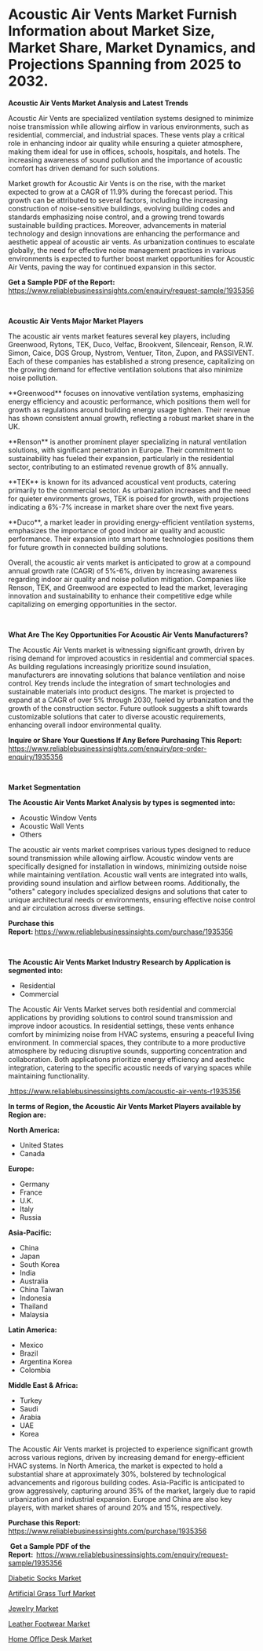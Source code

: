 <p><h1>Acoustic Air Vents Market Furnish Information about Market Size, Market Share, Market Dynamics, and Projections Spanning from 2025 to 2032.</h1></p><p><strong>Acoustic Air Vents Market Analysis and Latest Trends</strong></p>
<p><p>Acoustic Air Vents are specialized ventilation systems designed to minimize noise transmission while allowing airflow in various environments, such as residential, commercial, and industrial spaces. These vents play a critical role in enhancing indoor air quality while ensuring a quieter atmosphere, making them ideal for use in offices, schools, hospitals, and hotels. The increasing awareness of sound pollution and the importance of acoustic comfort has driven demand for such solutions.</p><p>Market growth for Acoustic Air Vents is on the rise, with the market expected to grow at a CAGR of 11.9% during the forecast period. This growth can be attributed to several factors, including the increasing construction of noise-sensitive buildings, evolving building codes and standards emphasizing noise control, and a growing trend towards sustainable building practices. Moreover, advancements in material technology and design innovations are enhancing the performance and aesthetic appeal of acoustic air vents. As urbanization continues to escalate globally, the need for effective noise management practices in various environments is expected to further boost market opportunities for Acoustic Air Vents, paving the way for continued expansion in this sector.</p></p>
<p><strong>Get a Sample PDF of the Report:&nbsp;</strong> <a href="https://www.reliablebusinessinsights.com/enquiry/request-sample/1935356?utm_campaign=115&utm_medium=2&utm_source=Github&utm_content=ia&utm_term=08022025&utm_id=acoustic-air-vents">https://www.reliablebusinessinsights.com/enquiry/request-sample/1935356</a></p>
<p>&nbsp;</p>
<p><strong>Acoustic Air Vents Major Market Players</strong></p>
<p><p>The acoustic air vents market features several key players, including Greenwood, Rytons, TEK, Duco, Velfac, Brookvent, Silenceair, Renson, R.W. Simon, Caice, DGS Group, Nystrom, Ventuer, Titon, Zupon, and PASSIVENT. Each of these companies has established a strong presence, capitalizing on the growing demand for effective ventilation solutions that also minimize noise pollution.</p><p>**Greenwood** focuses on innovative ventilation systems, emphasizing energy efficiency and acoustic performance, which positions them well for growth as regulations around building energy usage tighten. Their revenue has shown consistent annual growth, reflecting a robust market share in the UK.</p><p>**Renson** is another prominent player specializing in natural ventilation solutions, with significant penetration in Europe. Their commitment to sustainability has fueled their expansion, particularly in the residential sector, contributing to an estimated revenue growth of 8% annually.</p><p>**TEK** is known for its advanced acoustical vent products, catering primarily to the commercial sector. As urbanization increases and the need for quieter environments grows, TEK is poised for growth, with projections indicating a 6%-7% increase in market share over the next five years.</p><p>**Duco**, a market leader in providing energy-efficient ventilation systems, emphasizes the importance of good indoor air quality and acoustic performance. Their expansion into smart home technologies positions them for future growth in connected building solutions.</p><p>Overall, the acoustic air vents market is anticipated to grow at a compound annual growth rate (CAGR) of 5%-6%, driven by increasing awareness regarding indoor air quality and noise pollution mitigation. Companies like Renson, TEK, and Greenwood are expected to lead the market, leveraging innovation and sustainability to enhance their competitive edge while capitalizing on emerging opportunities in the sector.</p></p>
<p>&nbsp;</p>
<p><strong>What Are The Key Opportunities For Acoustic Air Vents Manufacturers?</strong></p>
<p><p>The Acoustic Air Vents market is witnessing significant growth, driven by rising demand for improved acoustics in residential and commercial spaces. As building regulations increasingly prioritize sound insulation, manufacturers are innovating solutions that balance ventilation and noise control. Key trends include the integration of smart technologies and sustainable materials into product designs. The market is projected to expand at a CAGR of over 5% through 2030, fueled by urbanization and the growth of the construction sector. Future outlook suggests a shift towards customizable solutions that cater to diverse acoustic requirements, enhancing overall indoor environmental quality.</p></p>
<p><strong>Inquire or Share Your Questions If Any Before Purchasing This Report:</strong> <a href="https://www.reliablebusinessinsights.com/enquiry/pre-order-enquiry/1935356?utm_campaign=115&utm_medium=2&utm_source=Github&utm_content=ia&utm_term=08022025&utm_id=acoustic-air-vents">https://www.reliablebusinessinsights.com/enquiry/pre-order-enquiry/1935356</a></p>
<p>&nbsp;</p>
<p><strong>Market Segmentation</strong></p>
<p><strong>The Acoustic Air Vents Market Analysis by types is segmented into:</strong></p>
<p><ul><li>Acoustic Window Vents</li><li>Acoustic Wall Vents</li><li>Others</li></ul></p>
<p><p>The acoustic air vents market comprises various types designed to reduce sound transmission while allowing airflow. Acoustic window vents are specifically designed for installation in windows, minimizing outside noise while maintaining ventilation. Acoustic wall vents are integrated into walls, providing sound insulation and airflow between rooms. Additionally, the "others" category includes specialized designs and solutions that cater to unique architectural needs or environments, ensuring effective noise control and air circulation across diverse settings.</p></p>
<p><strong>Purchase this Report:&nbsp;</strong><a href="https://www.reliablebusinessinsights.com/purchase/1935356?utm_campaign=115&utm_medium=2&utm_source=Github&utm_content=ia&utm_term=08022025&utm_id=acoustic-air-vents">https://www.reliablebusinessinsights.com/purchase/1935356</a></p>
<p>&nbsp;</p>
<p><strong>The Acoustic Air Vents Market Industry Research by Application is segmented into:</strong></p>
<p><ul><li>Residential</li><li>Commercial</li></ul></p>
<p><p>The Acoustic Air Vents Market serves both residential and commercial applications by providing solutions to control sound transmission and improve indoor acoustics. In residential settings, these vents enhance comfort by minimizing noise from HVAC systems, ensuring a peaceful living environment. In commercial spaces, they contribute to a more productive atmosphere by reducing disruptive sounds, supporting concentration and collaboration. Both applications prioritize energy efficiency and aesthetic integration, catering to the specific acoustic needs of varying spaces while maintaining functionality.</p></p>
<p><a href="https://www.reliablebusinessinsights.com/acoustic-air-vents-r1935356?utm_campaign=115&utm_medium=2&utm_source=Github&utm_content=ia&utm_term=08022025&utm_id=acoustic-air-vents">&nbsp;https://www.reliablebusinessinsights.com/acoustic-air-vents-r1935356</a></p>
<p><strong>In terms of Region, the Acoustic Air Vents Market Players available by Region are:</strong></p>
<p>
    <p> <strong> North America: </strong>
        <ul>
            <li>United States</li>
            <li>Canada</li>
        </ul>
        </p> 
    <p> <strong> Europe: </strong>
        <ul>
            <li>Germany</li>
            <li>France</li>
            <li>U.K.</li>
            <li>Italy</li>
            <li>Russia</li>
        </ul>
        </p> 
    <p> <strong> Asia-Pacific: </strong>
        <ul>
            <li>China</li>
            <li>Japan</li>
            <li>South Korea</li>
            <li>India</li>
            <li>Australia</li>
            <li>China Taiwan</li>
            <li>Indonesia</li>
            <li>Thailand</li>
            <li>Malaysia</li>
        </ul>
        </p> 
    <p> <strong> Latin America: </strong>
        <ul>
            <li>Mexico</li>
            <li>Brazil</li>
            <li>Argentina Korea</li>
            <li>Colombia</li>
        </ul>
        </p> 
    <p> <strong> Middle East & Africa: </strong>
        <ul>
            <li>Turkey</li>
            <li>Saudi</li>
            <li>Arabia</li>
            <li>UAE</li>
            <li>Korea</li>
        </ul>
    </p>
    </p>
<p><p>The Acoustic Air Vents market is projected to experience significant growth across various regions, driven by increasing demand for energy-efficient HVAC systems. In North America, the market is expected to hold a substantial share at approximately 30%, bolstered by technological advancements and rigorous building codes. Asia-Pacific is anticipated to grow aggressively, capturing around 35% of the market, largely due to rapid urbanization and industrial expansion. Europe and China are also key players, with market shares of around 20% and 15%, respectively.</p></p>
<p><strong>Purchase this Report: </strong><a href="https://www.reliablebusinessinsights.com/purchase/1935356?utm_campaign=115&utm_medium=2&utm_source=Github&utm_content=ia&utm_term=08022025&utm_id=acoustic-air-vents">https://www.reliablebusinessinsights.com/purchase/1935356</a></p>
<p>&nbsp;<strong>Get a Sample PDF of the Report:&nbsp;&nbsp;</strong><a href="https://www.reliablebusinessinsights.com/enquiry/request-sample/1935356?utm_campaign=115&utm_medium=2&utm_source=Github&utm_content=ia&utm_term=08022025&utm_id=acoustic-air-vents">https://www.reliablebusinessinsights.com/enquiry/request-sample/1935356</a></p>
<p><strong></strong></p>
<p><p><a href="https://github.com/tandiapannas/Market-Research-Report-List-1/blob/main/diabetic-socks-market.md?utm_campaign=115&utm_medium=2&utm_source=Github&utm_content=ia&utm_term=08022025&utm_id=acoustic-air-vents">Diabetic Socks Market</a></p><p><a href="https://github.com/spoorsusama/Market-Research-Report-List-1/blob/main/artificial-grass-turf-market.md?utm_campaign=115&utm_medium=2&utm_source=Github&utm_content=ia&utm_term=08022025&utm_id=acoustic-air-vents">Artificial Grass Turf Market</a></p><p><a href="https://github.com/achuoheatly/Market-Research-Report-List-1/blob/main/jewelry-market.md?utm_campaign=115&utm_medium=2&utm_source=Github&utm_content=ia&utm_term=08022025&utm_id=acoustic-air-vents">Jewelry Market</a></p><p><a href="https://github.com/azorrotutus/Market-Research-Report-List-1/blob/main/leather-footwear-market.md?utm_campaign=115&utm_medium=2&utm_source=Github&utm_content=ia&utm_term=08022025&utm_id=acoustic-air-vents">Leather Footwear Market</a></p><p><a href="https://github.com/calfiltinor/Market-Research-Report-List-1/blob/main/home-office-desk-market.md?utm_campaign=115&utm_medium=2&utm_source=Github&utm_content=ia&utm_term=08022025&utm_id=acoustic-air-vents">Home Office Desk Market</a></p></p>